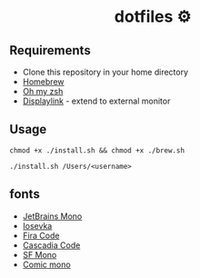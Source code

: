 <h1 align="center"> dotfiles &#x2699; </h1>

## Requirements

- Clone this repository in your home directory
- [Homebrew](https://brew.sh/)
- [Oh my zsh](https://ohmyz.sh/)
- [Displaylink](https://www.displaylink.com/downloads/macos) - extend to external monitor

## Usage

```console
chmod +x ./install.sh && chmod +x ./brew.sh
```

```console
./install.sh /Users/<username>
```

## fonts

- [JetBrains Mono](https://github.com/JetBrains/JetBrainsMono)
- [Iosevka](https://github.com/be5invis/Iosevka)
- [Fira Code](https://github.com/tonsky/FiraCode)
- [Cascadia Code](https://github.com/microsoft/cascadia-code)
- [SF Mono](https://developer.apple.com/fonts/)
- [Comic mono](https://github.com/dtinth/comic-mono-font)

